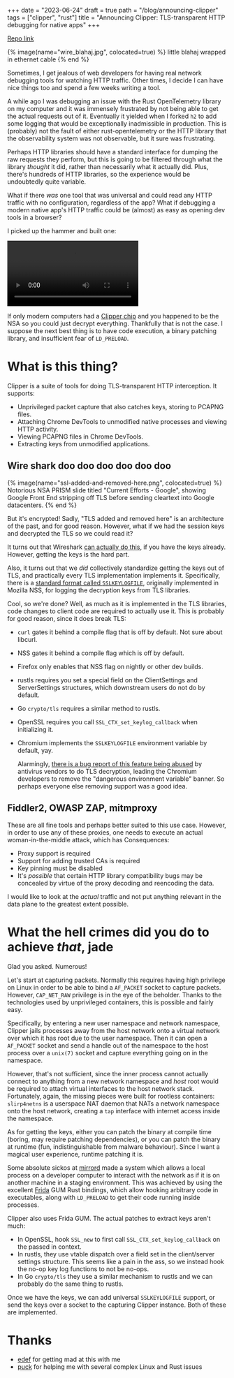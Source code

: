 +++
date = "2023-06-24"
draft = true
path = "/blog/announcing-clipper"
tags = ["clipper", "rust"]
title = "Announcing Clipper: TLS-transparent HTTP debugging for native apps"
+++

[Repo link][repo]

[repo]: https://github.com/lf-/clipper

{% image(name="wire_blahaj.jpg", colocated=true) %}
little blahaj wrapped in ethernet cable
{% end %}

Sometimes, I get jealous of web developers for having real network debugging
tools for watching HTTP traffic. Other times, I decide I can have nice things
too and spend a few weeks writing a tool.

A while ago I was debugging an issue with the Rust OpenTelemetry library on my
computer and it was immensely frustrated by not being able to get the actual
requests out of it. Eventually it yielded when I forked `h2` to add some
logging that would be exceptionally inadmissible in production. This is
(probably) not the fault of either rust-opentelemetry or the HTTP library that
the observability system was not observable, but it sure was frustrating.

Perhaps HTTP libraries should have a standard interface for dumping the raw
requests they perform, but this is going to be filtered through what the
library *thought* it did, rather than necessarily what it actually did. Plus,
there's hundreds of HTTP libraries, so the experience would be undoubtedly
quite variable.

What if there *was* one tool that was universal and could read any HTTP traffic
with no configuration, regardless of the app? What if debugging a modern native
app's HTTP traffic could be (almost) as easy as opening dev tools in a browser?

I picked up the hammer and built one:

<div class="image">
<video controls alt="video of clipper showing curl requests in chrome devtools to the side" src="./chrome-devtools-live.webm">
</video>
</div>

If only modern computers had a [Clipper chip] and you happened to be the NSA so
you could just decrypt everything. Thankfully that is not the case. I suppose
the next best thing is to have code execution, a binary patching library, and
insufficient fear of `LD_PRELOAD`.

[Clipper chip]: https://en.wikipedia.org/wiki/Clipper_chip

# What is this thing?

Clipper is a suite of tools for doing TLS-transparent HTTP interception. It
supports:
* Unprivileged packet capture that also catches keys, storing to PCAPNG files.
* Attaching Chrome DevTools to unmodified native processes and viewing HTTP
  activity.
* Viewing PCAPNG files in Chrome DevTools.
* Extracting keys from unmodified applications.

## Wire shark doo doo doo doo doo doo

{% image(name="ssl-added-and-removed-here.png", colocated=true) %}
Notorious NSA PRISM slide titled "Current Efforts - Google", showing Google
Front End stripping off TLS before sending cleartext into Google datacenters.
{% end %}

But it's encrypted! Sadly, "TLS added and removed here" is an architecture of
the past, and for good reason. However, what if we had the session keys and
decrypted the TLS so we could read it?

It turns out that Wireshark [can actually do this][wireshark-tls], if you have
the keys already. However, getting the keys is the hard part.

[wireshark-tls]: https://wiki.wireshark.org/TLS

Also, it turns out that we *did* collectively standardize getting the keys out
of TLS, and practically every TLS implementation implements it. Specifically,
there is a [standard format called `SSLKEYLOGFILE`][sslkeylogfile-spec],
originally implemented in Mozilla NSS, for logging the decryption keys from TLS
libraries.

[sslkeylogfile-spec]: https://www.ietf.org/archive/id/draft-thomson-tls-keylogfile-00.html

Cool, so we're done? Well, as much as it is implemented in the TLS libraries,
code changes to client code are required to actually use it. This is probably
for good reason, since it does break TLS:

- `curl` gates it behind a compile flag that is off by default. Not sure about
  libcurl.
- NSS gates it behind a compile flag which is off by default.
- Firefox only enables that NSS flag on nightly or other dev builds.
- rustls requires you set a special field on the ClientSettings and
  ServerSettings structures, which downstream users do not do by default.
- Go `crypto/tls` requires a similar method to rustls.
- OpenSSL requires you call `SSL_CTX_set_keylog_callback` when initializing it.
- Chromium implements the `SSLKEYLOGFILE` environment variable by default, yay.

  Alarmingly, [there is a bug report of this feature being
  abused][no-good-deed-goes-unpunished] by antivirus
  vendors to do TLS decryption, leading the Chromium developers to remove the
  "dangerous environment variable" banner. So perhaps everyone else removing
  support was a good idea.

[no-good-deed-goes-unpunished]: https://crbug.com/991290

## Fiddler2, OWASP ZAP, mitmproxy

These are all fine tools and perhaps better suited to this use case. However,
in order to use any of these proxies, one needs to execute an actual
woman-in-the-middle attack, which has Consequences:

- Proxy support is required
- Support for adding trusted CAs is required
- Key pinning must be disabled
- It's *possible* that certain HTTP library compatibility bugs may be concealed
  by virtue of the proxy decoding and reencoding the data.

I would like to look at the *actual* traffic and not put anything relevant in
the data plane to the greatest extent possible.

# What the hell crimes did you do to achieve *that*, jade

Glad you asked. Numerous!

Let's start at capturing packets. Normally this requires having high privilege
on Linux in order to be able to bind a `AF_PACKET` socket to capture packets.
However, `CAP_NET_RAW` privilege is in the eye of the beholder. Thanks to the
technologies used by unprivileged containers, this is possible and fairly easy.

Specifically, by entering a new user namespace and network namespace, Clipper
jails processes away from the host network onto a virtual network over which it
has root due to the user namespace. Then it can open a `AF_PACKET` socket and
send a handle out of the namespace to the host process over a `unix(7)` socket
and capture everything going on in the namespace.

However, that's not sufficient, since the inner process cannot actually connect
to anything from a new network namespace and *host* root would be required to
attach virtual interfaces to the host network stack. Fortunately, again, the
missing pieces were built for rootless containers: `slirp4netns` is a userspace
NAT daemon that NATs a network namespace onto the host network, creating a
`tap` interface with internet access inside the namespace.

As for getting the keys, either you can patch the binary at compile time
(boring, may require patching dependencies), or you can patch the binary at
runtime (fun, indistinguishable from malware behaviour). Since I want a magical
user experience, runtime patching it is.

Some absolute sickos at [mirrord] made a system which allows a local process on
a developer computer to interact with the network as if it is on another
machine in a staging environment. This was achieved by using the excellent
[Frida] GUM Rust bindings, which allow hooking arbitrary code in executables,
along with `LD_PRELOAD` to get their code running inside processes.

[Frida]: https://frida.re
[mirrord]: https://metalbear.co/blog/mirrord-internals-hooking-libc-functions-in-rust-and-fixing-bugs/

Clipper also uses Frida GUM. The actual patches to extract keys aren't much:
- In OpenSSL, hook `SSL_new` to first call `SSL_CTX_set_keylog_callback` on the
  passed in context.
- In rustls, they use vtable dispatch over a field set in the client/server
  settings structure. This seems like a pain in the ass, so we instead hook the
  no-op key log functions to not be no-ops.
- In Go `crypto/tls` they use a similar mechanism to rustls and we can probably
  do the same thing to rustls.

Once we have the keys, we can add universal `SSLKEYLOGFILE` support, or send
the keys over a socket to the capturing Clipper instance. Both of these are
implemented.

# Thanks

- [edef] for getting mad at this with me
- [puck] for helping me with several complex Linux and Rust issues

[puck]: https://twitter.com/puckipedia
[edef]: https://twitter.com/edefic
